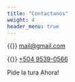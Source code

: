 ```yaml
---
title: "Contactanos"
weight: 4
header_menu: true
---
```


{{<icon class="fa fa-envelope">}}&nbsp;[mail@gmail.com](mailto:darwinlevead@gmail.com)

{{<icon class="fa fa-phone">}}&nbsp;[+504 9539-0566](tel:+50495390566)

Pide la tura Ahora!
